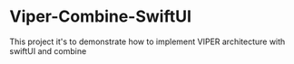 # Viper-Combine-SwiftUI
This project it's to demonstrate how to implement VIPER architecture with swiftUI and combine
